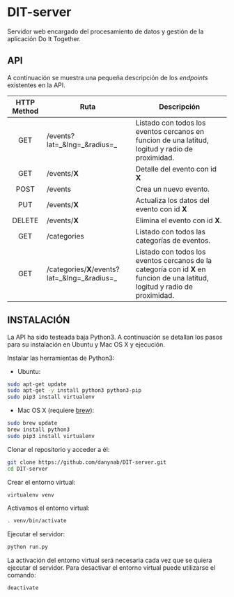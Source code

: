 # DIT-server

Servidor web encargado del procesamiento de datos y gestión de la aplicación Do It Together.

## API

A continuación se muestra una pequeña descripción de los *endpoints* existentes en la API.

HTTP Method | Ruta | Descripción
:----------:|------|-------------
GET | /events?lat=\_&lng=\_&radius=\_ | Listado con todos los eventos cercanos en funcion de una latitud, logitud y radio de proximidad.
GET | /events/**X** | Detalle del evento con id **X**
POST | /events | Crea un nuevo evento.
PUT | /events/**X** | Actualiza los datos del evento con id **X**
DELETE | /events/**X** | Elimina el evento con id **X**.
GET | /categories | Listado con todos las categorías de eventos.
GET | /categories/**X**/events?lat=\_&lng=\_&radius=\_ | Listado con todos los eventos cercanos de la categoría con id **X** en funcion de una latitud, logitud y radio de proximidad.


##  INSTALACIÓN

La API ha sido testeada baja Python3. A continuación se detallan los pasos para su instalación en Ubuntu y Mac OS X y ejecución.

Instalar las herramientas de Python3:

* Ubuntu:
```bash
sudo apt-get update
sudo apt-get -y install python3 python3-pip
sudo pip3 install virtualenv
```

* Mac OS X (requiere [brew](http://brew.sh)):
```bash
sudo brew update
brew install python3
sudo pip3 install virtualenv
```

Clonar el repositorio y acceder a él:

```bash
git clone https://github.com/danynab/DIT-server.git
cd DIT-server
```

Crear el entorno virtual:

```bash
virtualenv venv
```

Activamos el entorno virtual:

```bash
. venv/bin/activate
```

Ejecutar el servidor:
```bash
python run.py
```

La activación del entorno virtual será necesaria cada vez que se quiera ejecutar el servidor. Para desactivar el entorno virtual puede utilizarse el comando:

```bash
deactivate
```
